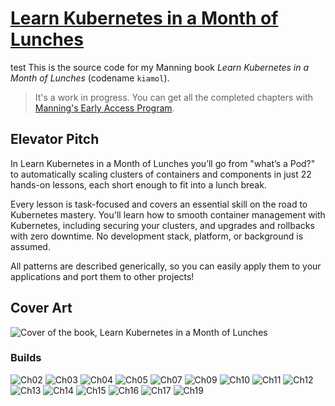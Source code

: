 # [Learn Kubernetes in a Month of Lunches](https://www.manning.com/books/learn-kubernetes-in-a-month-of-lunches)

test 
This is the source code for my Manning book _Learn Kubernetes in a Month of Lunches_ (codename `kiamol`).

> It's a work in progress. You can get all the completed chapters with [Manning's Early Access Program](https://www.manning.com/books/learn-kubernetes-in-a-month-of-lunches).

## Elevator Pitch

In Learn Kubernetes in a Month of Lunches you’ll go from "what’s a Pod?" to automatically scaling clusters of containers and components in just 22 hands-on lessons, each short enough to fit into a lunch break. 

Every lesson is task-focused and covers an essential skill on the road to Kubernetes mastery. You'll learn how to smooth container management with Kubernetes, including securing your clusters, and upgrades and rollbacks with zero downtime. No development stack, platform, or background is assumed. 

All patterns are described generically, so you can easily apply them to your applications and port them to other projects!

## Cover Art

![Cover of the book, Learn Kubernetes in a Month of Lunches](docs/img/cover_meap.jpg)

### Builds

![Ch02](https://github.com/sixeyed/kiamol/workflows/Ch02%20Image%20Builds/badge.svg)
![Ch03](https://github.com/sixeyed/kiamol/workflows/Ch03%20Image%20Builds/badge.svg)
![Ch04](https://github.com/sixeyed/kiamol/workflows/Ch04%20Image%20Builds/badge.svg)
![Ch05](https://github.com/sixeyed/kiamol/workflows/Ch05%20Image%20Builds/badge.svg)
![Ch07](https://github.com/sixeyed/kiamol/workflows/Ch07%20Image%20Builds/badge.svg)
![Ch09](https://github.com/sixeyed/kiamol/workflows/Ch09%20Image%20Builds/badge.svg)
![Ch10](https://github.com/sixeyed/kiamol/workflows/Ch10%20Image%20Builds/badge.svg)
![Ch11](https://github.com/sixeyed/kiamol/workflows/Ch11%20Image%20Builds/badge.svg)
![Ch12](https://github.com/sixeyed/kiamol/workflows/Ch12%20Image%20Builds/badge.svg)
![Ch13](https://github.com/sixeyed/kiamol/workflows/Ch13%20Image%20Builds/badge.svg)
![Ch14](https://github.com/sixeyed/kiamol/workflows/Ch14%20Image%20Builds/badge.svg)
![Ch15](https://github.com/sixeyed/kiamol/workflows/Ch15%20Image%20Builds/badge.svg)
![Ch16](https://github.com/sixeyed/kiamol/workflows/Ch16%20Image%20Builds/badge.svg)
![Ch17](https://github.com/sixeyed/kiamol/workflows/Ch17%20Image%20Builds/badge.svg)
![Ch19](https://github.com/sixeyed/kiamol/workflows/Ch19%20Image%20Builds/badge.svg)